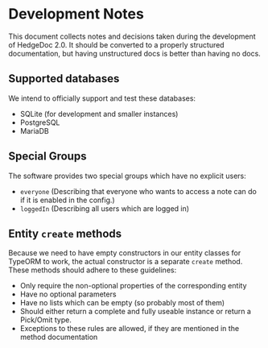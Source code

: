 # Development Notes

This document collects notes and decisions taken during the development of HedgeDoc 2.0.
It should be converted to a properly structured documentation, but having unstructured docs
is better than having no docs.

## Supported databases

We intend to officially support and test these databases:

- SQLite (for development and smaller instances)
- PostgreSQL
- MariaDB

## Special Groups

The software provides two special groups which have no explicit users:

- `everyone` (Describing that everyone who wants to access a note can do if it is enabled in the config.)
- `loggedIn` (Describing all users which are logged in)

## Entity `create` methods

Because we need to have empty constructors in our entity classes for TypeORM to work, the actual constructor is a separate `create` method. These methods should adhere to these guidelines:

- Only require the non-optional properties of the corresponding entity
- Have no optional parameters
- Have no lists which can be empty (so probably most of them)
- Should either return a complete and fully useable instance or return a Pick/Omit type.
- Exceptions to these rules are allowed, if they are mentioned in the method documentation
